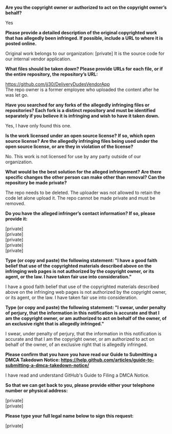 **Are you the copyright owner or authorized to act on the copyright owner’s behalf?** 

Yes

**Please provide a detailed description of the original copyrighted work that has allegedly been infringed. If possible, include a URL to where it is posted online.**

Original work belongs to our organization: [private] It is the source code for our internal vendor application.

**What files should be taken down? Please provide URLs for each file, or if the entire repository, the repository’s URL:** 

https://github.com/jj30/DeliveryDudesVendorApp   
The repo owner is a former employee who uploaded the content after he was let go.

**Have you searched for any forks of the allegedly infringing files or repositories? Each fork is a distinct repository and must be identified separately if you believe it is infringing and wish to have it taken down.** 

Yes, I have only found this one.

**Is the work licensed under an open source license? If so, which open source license? Are the allegedly infringing files being used under the open source license, or are they in violation of the license?** 

No. This work is not licensed for use by any party outside of our organization.

**What would be the best solution for the alleged infringement? Are there specific changes the other person can make other than removal? Can the repository be made private?** 

The repo needs to be deleted. The uploader was not allowed to retain the code let alone upload it. The repo cannot be made private and must be removed.

**Do you have the alleged infringer’s contact information? If so, please provide it:** 

[private]  
[private]  
[private]  
[private]  
[private]

**Type (or copy and paste) the following statement: "I have a good faith belief that use of the copyrighted materials described above on the infringing web pages is not authorized by the copyright owner, or its agent, or the law. I have taken fair use into consideration."** 

I have a good faith belief that use of the copyrighted materials described above on the infringing web pages is not authorized by the copyright owner, or its agent, or the law. I have taken fair use into consideration.

**Type (or copy and paste) the following statement: "I swear, under penalty of perjury, that the information in this notification is accurate and that I am the copyright owner, or am authorized to act on behalf of the owner, of an exclusive right that is allegedly infringed."**

I swear, under penalty of perjury, that the information in this notification is accurate and that I am the copyright owner, or am authorized to act on behalf of the owner, of an exclusive right that is allegedly infringed.

**Please confirm that you have you have read our Guide to Submitting a DMCA Takedown Notice: https://help.github.com/articles/guide-to-submitting-a-dmca-takedown-notice/** 

I have read and understand GitHub's Guide to Filing a DMCA Notice.

**So that we can get back to you, please provide either your telephone number or physical address:** 

[private]  
[private]

**Please type your full legal name below to sign this request:** 

[private]

